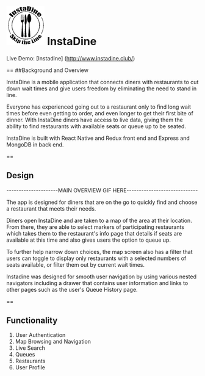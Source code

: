 # <img src="https://github.com/odangitsdjang/InstaDine/blob/master/assets/images/logo_black.png" width="100px"> InstaDine

Live Demo: [Instadine] (http://www.instadine.club/)

==
##Background and Overview

InstaDine is a mobile application that connects diners with restaurants to cut down wait times and give users freedom by eliminating the need to stand in line. 

Everyone has experienced going out to a restaurant only to find long wait times before even getting to order, and even longer to get their first bite of dinner. With InstaDine diners have access to live data, giving them the ability to find restaurants with available seats or queue up to be seated.

InstaDine is built with React Native and Redux front end and Express and MongoDB in back end. 

==
## Design

---------------------MAIN OVERVIEW GIF HERE-----------------------------

The app is designed for diners that are on the go to quickly find and choose a restaurant that meets their needs. 

Diners open InstaDine and are taken to a map of the area at their location. From there, they are able to select markers of participating restaurants which takes them to the restaurant's info page that details if seats are available at this time and also gives users the option to queue up. 

To further help narrow down choices, the map screen also has a filter that users can toggle to display only restaurants with a selected numbers of seats available, or filter them out by current wait times.

Instadine was designed for smooth user navigation by using various nested navigators including a drawer that contains user information and links to other pages such as the user's Queue History page.

==
## Functionality

1. User Authentication 
2. Map Browsing and Navigation
3. Live Search
4. Queues
5. Restaurants
6. User Profile
